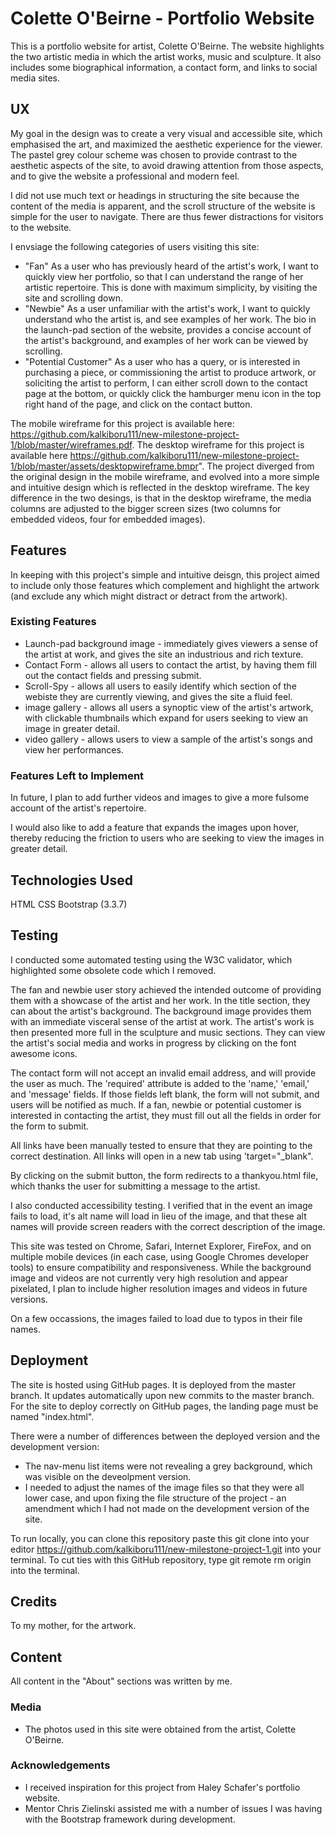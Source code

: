 # Colette O'Beirne - Portfolio Website

This is a portfolio website for artist, Colette O'Beirne. The website highlights the two artistic media in which the artist works, music and sculpture. It also includes some biographical information, a contact form, and links to social media sites. 
 
## UX

My goal in the design was to create a very visual and accessible site, which emphasised the art, and maximized the aesthetic experience for the viewer. The pastel grey colour scheme was chosen to provide contrast to the aesthetic aspects of the site, to avoid drawing attention from those aspects, and to give the website a professional and modern feel. 

I did not use much text or headings in structuring the site because the content of the media is apparent, and the scroll structure of the website is simple for the user to navigate. There are thus fewer distractions for visitors to the website. 

I envsiage the following categories of users visiting this site:
- "Fan" As a user who has previously heard of the artist's work, I want to quickly view her portfolio, so that I can understand the range of her artistic repertoire. This is done with maximum simplicity, by visiting the site and scrolling down.
- "Newbie" As a user unfamiliar with the artist's work, I want to quickly understand who the artist is, and see examples of her work. The bio in the launch-pad section of the website, provides a concise account of the artist's background, and examples of her work can be viewed by scrolling. 
- "Potential Customer" As a user who has a query, or is interested in purchasing a piece, or commissioning the artist to produce artwork, or soliciting the artist to perform, I can either scroll down to the contact page at the bottom, or quickly click the hamburger menu icon in the top right hand of the page, and click on the contact button.  

The mobile wireframe for this project is available here: https://github.com/kalkiboru111/new-milestone-project-1/blob/master/wireframes.pdf. The desktop wireframe for this project is available here https://github.com/kalkiboru111/new-milestone-project-1/blob/master/assets/desktopwireframe.bmpr". The project diverged from the original design in the mobile wireframe, and evolved into a more simple and intuitive design which is reflected in the desktop wireframe. The key difference in the two desings, is that in the desktop wireframe, the media columns are adjusted to the bigger screen sizes (two columns for embedded videos, four for embedded images). 


## Features

In keeping with this project's simple and intuitive deisgn, this project aimed to include only those features which complement and highlight the artwork (and exclude any which might distract or detract from the artwork). 
 
### Existing Features
- Launch-pad background image - immediately gives viewers a sense of the artist at work, and gives the site an industrious and rich texture. 
- Contact Form - allows all users to contact the artist, by having them fill out the contact fields and pressing submit.  
- Scroll-Spy - allows all users to easily identify which section of the webiste they are currently viewing, and gives the site a fluid feel. 
- image gallery - allows all users a synoptic view of the artist's artwork, with clickable thumbnails which expand for users seeking to view an image in greater detail. 
- video gallery - allows users to view a sample of the artist's songs and view her performances. 

### Features Left to Implement

In future, I plan to add further videos and images to give a more fulsome account of the artist's repertoire. 

I would also like to add a feature that expands the images upon hover, thereby reducing the friction to users who are seeking to view the images in greater detail. 

## Technologies Used

HTML
CSS
Bootstrap (3.3.7)

## Testing

I conducted some automated testing using the W3C validator, which highlighted some obsolete code which I removed. 

The fan and newbie user story achieved the intended outcome of providing them with a showcase of the artist and her work. In the title section, they can about the artist's background. The background image provides them with an immediate visceral sense of the artist at work. The artist's work is then presented more full in the sculpture and music sections. They can view the artist's social media and works in progress by clicking on the font awesome icons. 

The contact form will not accept an invalid email address, and will provide the user as much. The 'required' attribute is added to the 'name,' 'email,' and 'message' fields. If those fields left blank, the form will not submit, and users will be notified as much. If a fan, newbie or potential customer is interested in contacting the artist, they must fill out all the fields in order for the form to submit. 

All links have been manually tested to ensure that they are pointing to the correct destination. All links will open in a new tab using 'target="_blank". 

By clicking on the submit button, the form redirects to a thankyou.html file, which thanks the user for submitting a message to the artist. 

I also conducted accessibility testing. I verified that in the event an image fails to load, it's alt name will load in lieu of the image, and that these alt names will provide screen readers with the correct description of the image. 

This site was tested on Chrome, Safari, Internet Explorer, FireFox, and on multiple mobile devices (in each case, using Google Chromes developer tools) to ensure compatibility and responsiveness. While the background image and videos are not currently very high resolution and appear pixelated, I plan to include higher resolution images and videos in future versions. 

On a few occassions, the images failed to load due to typos in their file names. 

## Deployment

The site is hosted using GitHub pages. It is deployed from the master branch. It updates automatically upon new commits to the master branch. For the site to deploy correctly on GitHub pages, the landing page must be named "index.html".

There were a number of differences between the deployed version and the development version:
- The nav-menu list items were not revealing a grey background, which was visible on the deveolpment version.  
- I needed to adjust the names of the image files so that they were all lower case, and upon fixing the file structure of the project - an amendment which I had not made on the development version of the site. 

To run locally, you can clone this repository paste this git clone into your editor https://github.com/kalkiboru111/new-milestone-project-1.git into your terminal. To cut ties with this GitHub repository, type git remote rm origin into the terminal.

## Credits
To my mother, for the artwork.  
 
## Content
All content in the "About" sections was written by me.

### Media
- The photos used in this site were obtained from the artist, Colette O'Beirne.

### Acknowledgements

- I received inspiration for this project from Haley Schafer's portfolio website. 
- Mentor Chris Zielinski assisted me with a number of issues I was having with the Bootstrap framework during development. 
